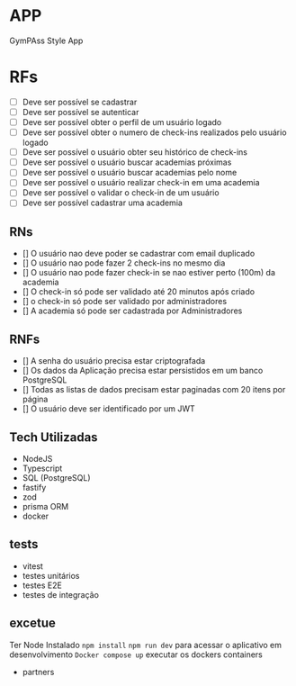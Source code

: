 # APP
GymPAss Style App

# RFs 
- [ ] Deve ser possível se cadastrar
- [ ] Deve ser possível se autenticar
- [ ] Deve ser possível obter o perfil de um usuário logado
- [ ] Deve ser possível obter o numero de check-ins realizados pelo usuário logado
- [ ] Deve ser possível o usuário obter seu histórico de check-ins
- [ ] Deve ser possível o usuário buscar academias próximas
- [ ] Deve ser possível o usuário buscar academias pelo nome
- [ ] Deve ser possível o usuário realizar check-in em uma academia
- [ ] Deve ser possível o validar o check-in de um usuário
- [ ] Deve ser possível cadastrar uma academia
## RNs
- [] O usuário nao deve poder se cadastrar com email duplicado
- [] O usuário nao pode fazer 2 check-ins no mesmo dia
- [] O usuário nao pode fazer check-in se nao estiver perto (100m) da academia
- [] O check-in só pode ser validado até 20 minutos após criado
- [] o check-in só pode ser validado por administradores
- [] A academia só pode ser cadastrada por Administradores
## RNFs
- [] A senha do usuário precisa estar criptografada
- [] Os dados da Aplicação precisa estar persistidos em um banco PostgreSQL
- [] Todas as listas de dados precisam estar paginadas com 20 itens por página
- [] O usuário deve ser identificado por um JWT

## Tech Utilizadas
- NodeJS
- Typescript
- SQL (PostgreSQL)
- fastify
- zod
- prisma ORM
- docker
## tests
- vitest
- testes unitários
- testes E2E
- testes de integração

## excetue
Ter Node Instalado
`npm install`
`npm run dev` para acessar o aplicativo em desenvolvimento 
`Docker compose up` executar os dockers containers

- partners 